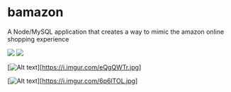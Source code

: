 # bamazon
A Node/MySQL application that creates a way to mimic the amazon online shopping experience

<image src = "https://i.imgur.com/eQgQWTr.jpg">
<image src = "https://i.imgur.com/6p6lTOL.jpg">  

[![Alt text](/path/to/img.jpg?raw=true)][https://i.imgur.com/eQgQWTr.jpg]


[![Alt text](/path/to/img.jpg?raw=true)][https://i.imgur.com/6p6lTOL.jpg]

